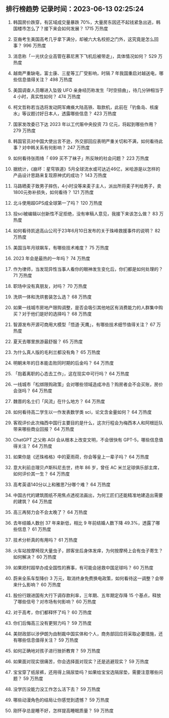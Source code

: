 
## 排行榜趋势 记录时间：2023-06-13 02:25:24
  
  1. 韩国房价跌穿，有区域成交量暴跌 70%，大量房东因还不起钱紧急出逃，韩国楼市怎么了？接下来会如何发展？ 1715 万热度
    
  2. 亚裔考生美国高考几乎拿下满分，却被六大名校拒之门外，这究竟是怎么回事？ 996 万热度
    
  3. 消息称「一光伏企业高管在慕尼黑下飞机后被带走」，具体情况如何？ 529 万热度
    
  4. 越南严重缺电，富士康、三星等工厂受影响，时隔 7 年我国重启对越送电，哪些信息值得关注？ 498 万热度
    
  5. 美国调查人员曝进入坠毁 UFO 亲身经历称发生「时空扭曲」，待几分钟相当于 4 小时，真实性如何？ 474 万热度
    
  6. 柯文哲称若当选将发动网军瘫痪大陆高铁、取款机，此前在「钓鱼岛、核废水」等议题讨好日本人，透露哪些信息？ 423 万热度
    
  7. 国家发改委已下达 2023 年以工代赈中央投资 73 亿元，将起到哪些作用？ 279 万热度
    
  8. 韩国官员对中国大使出言不逊，外交部回应表明严重关切和不满，如何看待此事？对中韩关系有何影响？ 247 万热度
    
  9. 如何看待张雨绮「 699 买不了袜子」所反映的社会问题？ 223 万热度
    
  10. 据统计，《崩坏：星穹铁道》5月全球流水或可达近46亿，米哈游是以怎样的产品设计思路来复现原神式的成功？ 143 万热度
    
  11. 马路晒麦子致男子摔伤，4小时没等来麦子主人，派出所将麦子判给男子，卖1800元弥补损失，如何看待？ 121 万热度
    
  12. 北斗使用超GPS成全球第一了吗？ 120 万热度
    
  13. 投sci被编辑以创新性不足拒绝，没有审稿人意见，我接下来该怎么做？ 83 万热度
    
  14. 如何看待凯途高山公司于23年6月10日发布的关于珠峰救援事件的说明？ 82 万热度
    
  15. 美国当年月球飙车，有哪些技术难度？ 75 万热度
    
  16. 2023 年会是最热的一年吗？ 74 万热度
    
  17. 作为律师，当发现异性当事人看你的眼神发生变化后，你们都是如何处理的？ 71 万热度
    
  18. 职场中没有真朋友，对吗？ 70 万热度
    
  19. 洗烘一体和洗烘套装怎么选？ 68 万热度
    
  20. 如果一线城市房地产限购调整，是否会吸引其他地区有消费能力的人群集中购买？对于他们是好的选择吗？ 68 万热度
    
  21. 智源发布开源可商用大模型「悟道·天鹰」，有哪些技术细节值得关注？ 67 万热度
    
  22. 夏天去哪里旅游最舒服？ 65 万热度
    
  23. 为什么真人版的毛利兰都没有角？ 65 万热度
    
  24. 明朝末年的日本能击败同时期的后金吗？ 64 万热度
    
  25. 「抱着离职的心态去工作」，这在现实中可行吗？ 64 万热度
    
  26. 一线城市「松绑限购政策」会对哪些领域造成冲击？购房者会不会买账，房价会涨吗？ 64 万热度
    
  27. 魏晋的名士们「风流」在什么地方？ 64 万热度
    
  28. 如何看待高二学生以一作发表数学类 sci，论文含金量如何？ 64 万热度
    
  29. 客观评价此次梅西中国行主要目的是什么，这次行程会为梅西本人和阿根廷队带来哪些商业回报？ 64 万热度
    
  30. ChatGPT 之父称 AGI  会从根本上改变文明，不会很快有 GPT-5，哪些信息值得关注？ 64 万热度
    
  31. 如果你是《还珠格格》中的夏雨荷，你会等皇上一辈子吗？ 64 万热度
    
  32. 意大利前总理贝卢斯科尼去世，终年 86 岁，曾任 AC 米兰足球俱乐部主席，如何评价其一生？ 64 万热度
    
  33. 高考英语140分以上和雅思7分哪个难？ 64 万热度
    
  34. 中国古代的建筑图纸不用焦点透视法画出，为何工匠们还能精准地建造出需要的建筑？ 64 万热度
    
  35. 高三再努力会不会太晚了？ 64 万热度
    
  36. 去年结婚人数创 37 年来新低，相比 9 年前结婚人数下降 49.3%，透露了哪些信息？ 61 万热度
    
  37. 技术分析真的有用吗？ 61 万热度
    
  38. 火车站按摩椅现大量虫子，顾客坐后身体发痒，为何按摩椅上会有虫子寄生？如何解决？ 60 万热度
    
  39. 如果把村超举办成全国性的赛事，有可能会拯救中国足球吗？ 60 万热度
    
  40. 蔚来全系车型降价 3 万元，取消终身免费换电政策，如何看待这一调整？会带来什么影响？ 60 万热度
    
  41. 股份行跟进国有大行下调存款利率，三年期、五年期定存降 15 个基点，释放了哪些信号？对市场有何影响？ 60 万热度
    
  42. 对于高考，你们都释怀了吗？ 60 万热度
    
  43. 你们后悔高三没有更努力吗？ 59 万热度
    
  44. 美财政部以涉伊朗为由制裁中国实体和个人，商务部回应将采取必要措施，还有哪些信息值得关注？ 59 万热度
    
  45. 如何正确地对孩子进行挫折教育？ 59 万热度
    
  46. 如果面对现实很痛苦，你会选择面对现实？还是逃避现实？ 59 万热度
    
  47. 宝宝穿了纸尿裤，还用得上隔尿垫吗？如果给宝宝选隔尿垫，需要注意哪些问题？ 59 万热度
    
  48. 没学历没能力没工作怎么活下去？ 59 万热度
    
  49. 哪些动漫角色的结局让你感觉到遗憾？ 59 万热度
    
  50. 刚怀孕总是睡不好，怎样提高睡眠质量？ 59 万热度
    
